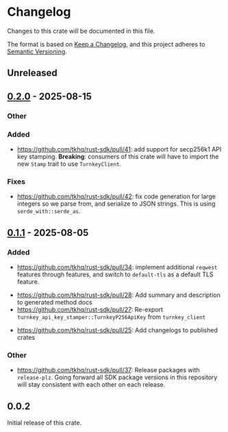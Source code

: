 # Changelog

Changes to this crate will be documented in this file.

The format is based on [Keep a Changelog](https://keepachangelog.com/en/1.1.0/),
and this project adheres to [Semantic Versioning](https://semver.org/spec/v2.0.0.html).

## Unreleased

## [0.2.0](https://github.com/tkhq/rust-sdk/compare/turnkey_client-v0.1.1...turnkey_client-v0.2.0) - 2025-08-15

### Other

### Added

- https://github.com/tkhq/rust-sdk/pull/41: add support for secp256k1 API key stamping. **Breaking**: consumers of this crate will have to import the new `Stamp` trait to use `TurnkeyClient`.
### Fixes

- https://github.com/tkhq/rust-sdk/pull/42: fix code generation for large integers so we parse from, and serialize to JSON strings. This is using `serde_with::serde_as`.

## [0.1.1](https://github.com/tkhq/rust-sdk/compare/turnkey_client-v0.0.2...turnkey_client-v0.1.1) - 2025-08-05

### Added

- https://github.com/tkhq/rust-sdk/pull/34: implement additional `reqwest` features through features, and switch to `default-tls` as a default TLS feature.
* https://github.com/tkhq/rust-sdk/pull/28: Add summary and description to generated method docs
* https://github.com/tkhq/rust-sdk/pull/27: Re-export `turnkey_api_key_stamper::TurnkeyP256ApiKey` from `turnkey_client`
- https://github.com/tkhq/rust-sdk/pull/25: Add changelogs to published crates

### Other

- https://github.com/tkhq/rust-sdk/pull/37: Release packages with `release-plz`. Going forward all SDK package versions in this repository will stay consistent with each other on each release.

## 0.0.2

Initial release of this crate.
